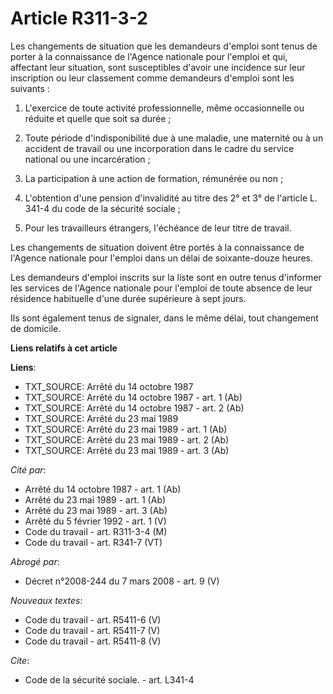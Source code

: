 # Article R311-3-2

Les changements de situation que les demandeurs d'emploi sont tenus de porter à la connaissance de l'Agence nationale pour
l'emploi et qui, affectant leur situation, sont susceptibles d'avoir une incidence sur leur inscription ou leur classement
comme demandeurs d'emploi sont les suivants :

1. L'exercice de toute activité professionnelle, même occasionnelle ou réduite et quelle que soit sa durée ;

2. Toute période d'indisponibilité due à une maladie, une maternité ou à un accident de travail ou une incorporation dans le
cadre du service national ou une incarcération ;

3. La participation à une action de formation, rémunérée ou non ;

4. L'obtention d'une pension d'invalidité au titre des 2° et 3° de l'article L. 341-4 du code de la sécurité sociale ;

5. Pour les travailleurs étrangers, l'échéance de leur titre de travail.

Les changements de situation doivent être portés à la connaissance de l'Agence nationale pour l'emploi dans un délai de
soixante-douze heures.

Les demandeurs d'emploi inscrits sur la liste sont en outre tenus d'informer les services de l'Agence nationale pour l'emploi
de toute absence de leur résidence habituelle d'une durée supérieure à sept jours.

Ils sont également tenus de signaler, dans le même délai, tout changement de domicile.

**Liens relatifs à cet article**

**Liens**:

  - TXT_SOURCE: Arrêté du 14 octobre 1987
  - TXT_SOURCE: Arrêté du 14 octobre 1987 - art. 1 (Ab)
  - TXT_SOURCE: Arrêté du 14 octobre 1987 - art. 2 (Ab)
  - TXT_SOURCE: Arrêté du 23 mai 1989
  - TXT_SOURCE: Arrêté du 23 mai 1989 - art. 1 (Ab)
  - TXT_SOURCE: Arrêté du 23 mai 1989 - art. 2 (Ab)
  - TXT_SOURCE: Arrêté du 23 mai 1989 - art. 3 (Ab)

_Cité par_:

  - Arrêté du 14 octobre 1987 - art. 1 (Ab)
  - Arrêté du 23 mai 1989 - art. 1 (Ab)
  - Arrêté du 23 mai 1989 - art. 3 (Ab)
  - Arrêté du 5 février 1992 - art. 1 (V)
  - Code du travail - art. R311-3-4 (M)
  - Code du travail - art. R341-7 (VT)

_Abrogé par_:

  - Décret n°2008-244 du 7 mars 2008 - art. 9 (V)

_Nouveaux textes_:

  - Code du travail - art. R5411-6 (V)
  - Code du travail - art. R5411-7 (V)
  - Code du travail - art. R5411-8 (V)

_Cite_:

  - Code de la sécurité sociale. - art. L341-4
